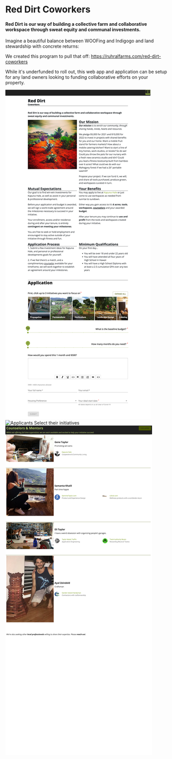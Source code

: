 # Red Dirt Coworkers

#### Red Dirt is our way of building a collective farm and collaborative workspace through sweat equity and communal investments.

Imagine a beautiful balance between WOOFing and Indigogo and land stewardship with concrete returns:

We created this program to pull that off: https://ruhralfarms.com/red-dirt-coworkers 

While it's underfunded to roll out, this web app and application can be setup for any land owners looking to funding collaborative efforts on your property.


![Home Page](public/images/screenshot-home.png)
![Applicants Select their initiatives](public/images/screenshot-initiatives.png)
![Counselors offer support](public/images/screenshot-counselors.png)
